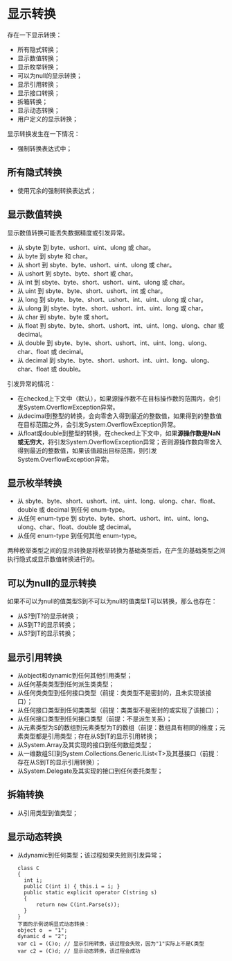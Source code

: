 # 显示转换

存在一下显示转换：

* 所有隐式转换；
* 显示数值转换；
* 显示枚举转换；
* 可以为null的显示转换；
* 显示引用转换；
* 显示接口转换；
* 拆箱转换；
* 显示动态转换；
* 用户定义的显示转换；

显示转换发生在一下情况：

* 强制转换表达式中；

## 所有隐式转换

* 使用冗余的强制转换表达式；

## 显示数值转换

显示数值转换可能丢失数据精度或引发异常。

* 从 sbyte 到 byte、ushort、uint、ulong 或 char。
* 从 byte 到 sbyte 和 char。
* 从 short 到 sbyte、byte、ushort、uint、ulong 或 char。
* 从 ushort 到 sbyte、byte、short 或 char。
* 从 int 到 sbyte、byte、short、ushort、uint、ulong 或 char。
* 从 uint 到 sbyte、byte、short、ushort、int 或 char。
* 从 long 到 sbyte、byte、short、ushort、int、uint、ulong 或 char。
* 从 ulong 到 sbyte、byte、short、ushort、int、uint、long 或 char。
* 从 char 到 sbyte、byte 或 short。
* 从 float 到 sbyte、byte、short、ushort、int、uint、long、ulong、char 或 decimal。
* 从 double 到 sbyte、byte、short、ushort、int、uint、long、ulong、char、float 或 decimal。
* 从 decimal 到 sbyte、byte、short、ushort、int、uint、long、ulong、char、float 或 double。

引发异常的情况：

* 在checked上下文中（默认），如果源操作数不在目标操作数的范围内，会引发System.OverflowException异常。
* 从decimal到整型的转换，会向零舍入得到最近的整数值，如果得到的整数值在目标范围之外，会引发System.OverflowException异常。
* 从float或double到整型的转换，在checked上下文中，如果**源操作数是NaN或无穷大**，将引发System.OverflowException异常；否则源操作数向零舍入得到最近的整数值，如果该值超出目标范围，则引发System.OverflowException异常。

## 显示枚举转换

* 从 sbyte、byte、short、ushort、int、uint、long、ulong、char、float、double 或 decimal 到任何 enum-type。
* 从任何 enum-type 到 sbyte、byte、short、ushort、int、uint、long、ulong、char、float、double 或 decimal。
* 从任何 enum-type 到任何其他 enum-type。

两种枚举类型之间的显示转换是将枚举转换为基础类型后，在产生的基础类型之间执行隐式或显示数值转换进行的。

## 可以为null的显示转换

如果不可以为null的值类型S到不可以为null的值类型T可以转换，那么也存在：

* 从S?到T?的显示转换；
* 从S到T?的显示转换；
* 从S?到T的显示转换；

## 显示引用转换

* 从object和dynamic到任何其他引用类型；
* 从任何基类类型到任何派生类类型；
* 从任何类类型到任何接口类型（前提：类类型不是密封的，且未实现该接口）；
* 从任何接口类型到任何类类型（前提：类类型不是密封的或实现了该接口）；
* 从任何接口类型到任何接口类型（前提：不是派生关系）；
* 从元素类型为S的数组到元素类型为T的数组（前提：数组具有相同的维度；元素类型都是引用类型；存在从S到T的显示引用转换；
* 从System.Array及其实现的接口到任何数组类型；
* 从一维数组S\[\]到System.Collections.Generic.IList&lt;T&gt;及其基接口（前提：存在从S到T的显示引用转换）；
* 从System.Delegate及其实现的接口到任何委托类型；

## 拆箱转换

* 从引用类型到值类型；

## 显示动态转换

* 从dynamic到任何类型；该过程如果失败则引发异常；
  ```
  class C
  {
  	int i;
  	public C(int i) { this.i = i; }
  	public static explicit operator C(string s) 
  	{
  		return new C(int.Parse(s));
  	}
  }
  下面的示例说明显式动态转换：
  object o  = "1";
  dynamic d = "2";
  var c1 = (C)o; // 显示引用转换，该过程会失败，因为"1"实际上不是C类型
  var c2 = (C)d; // 显示动态转换，该过程会成功
  ```




